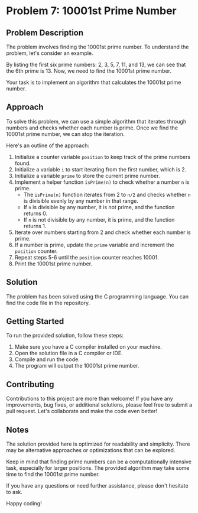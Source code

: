 # Problem 7: 10001st Prime Number

## Problem Description

The problem involves finding the 10001st prime number. To understand the problem, let's consider an example.

By listing the first six prime numbers: 2, 3, 5, 7, 11, and 13, we can see that the 6th prime is 13. Now, we need to find the 10001st prime number.

Your task is to implement an algorithm that calculates the 10001st prime number.

## Approach

To solve this problem, we can use a simple algorithm that iterates through numbers and checks whether each number is prime. Once we find the 10001st prime number, we can stop the iteration.

Here's an outline of the approach:

1. Initialize a counter variable `position` to keep track of the prime numbers found.
2. Initialize a variable `i` to start iterating from the first number, which is 2.
3. Initialize a variable `prime` to store the current prime number.
4. Implement a helper function `isPrime(n)` to check whether a number `n` is prime.
   - The `isPrime(n)` function iterates from 2 to `n/2` and checks whether `n` is divisible evenly by any number in that range.
   - If `n` is divisible by any number, it is not prime, and the function returns 0.
   - If `n` is not divisible by any number, it is prime, and the function returns 1.
5. Iterate over numbers starting from 2 and check whether each number is prime.
6. If a number is prime, update the `prime` variable and increment the `position` counter.
7. Repeat steps 5-6 until the `position` counter reaches 10001.
8. Print the 10001st prime number.

## Solution

The problem has been solved using the C programming language. You can find the code file in the repository.

## Getting Started

To run the provided solution, follow these steps:

1. Make sure you have a C compiler installed on your machine.
2. Open the solution file in a C compiler or IDE.
3. Compile and run the code.
4. The program will output the 10001st prime number.

## Contributing

Contributions to this project are more than welcome! If you have any improvements, bug fixes, or additional solutions, please feel free to submit a pull request. Let's collaborate and make the code even better!

## Notes

The solution provided here is optimized for readability and simplicity. There may be alternative approaches or optimizations that can be explored.

Keep in mind that finding prime numbers can be a computationally intensive task, especially for larger positions. The provided algorithm may take some time to find the 10001st prime number.

If you have any questions or need further assistance, please don't hesitate to ask.

Happy coding!
